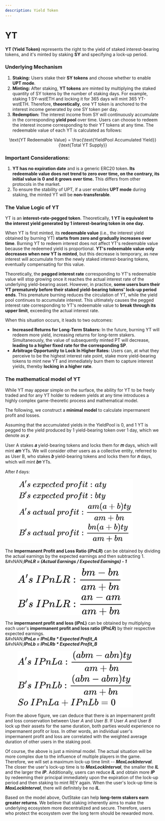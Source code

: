 ```yaml
---
description: Yield Token
---
```


# YT

**YT (Yield Token)** represents the right to the yield of staked interest-bearing tokens, and it's minted by staking **SY** and specifying a lock-up period.

### Underlying Mechanism

1. **Staking:** Users stake their **SY tokens** and choose whether to enable **UPT mode**.
2. **Minting:** After staking, **YT tokens** are minted by multiplying the staked quantity of SY tokens by the number of staking days. For example, staking 1 SY-wstETH and locking it for 365 days will mint 365 YT-wstETH. Therefore, **theoretically**, one YT token is anchored to the interest income generated by one SY token per day.
3. **Redemption:** The interest income from SY will continuously accumulate in the corresponding **yield pool** over time. Users can choose to redeem the interest income corresponding to their YT tokens at any time. The redeemable value of each YT is calculated as follows:

<p align="center"><span class="math">\text{YT Redeemable Value} = \frac{\text{YieldPool Accumulated Yield}}{\text{Total YT Supply}}</span></p>

### Important Considerations:

1. **YT has no expiration date** and is a generic ERC20 toke&#x6E;**. Its redeemable value does not trend to zero over time, on the contrary, its initial value is 0 and it grows over time.** This differs from other protocols in the market.
2. To ensure the stability of UPT, if a user enables **UPT mode** during staking, the minted YT will be **non-transferable**.

### The Value Logic of YT

YT is an **interest-rate-pegged token**. Theoretically, **1 YT is equivalent to the interest yield generated by 1 interest-bearing token in one day.**

When YT is first minted, its **redeemable value** (i.e., the interest yield obtained by burning YT) **starts from zero and gradually increases over time**. Burning YT to redeem interest does not affect YT's redeemable value because the redeemed yield is proportional. **YT's redeemable value only decreases when new YT is minted**, but this decrease is temporary, as new interest will accumulate from the newly staked interest-bearing tokens, eventually compensating for this value.

Theoretically, the **pegged interest rate** corresponding to YT's redeemable value will stop growing once it reaches the actual interest rate of the underlying yield-bearing asset. However, in practice, **some users burn their YT prematurely before their staked yield-bearing tokens' lock-up period ends**. This premature burning reduces the circulation of YT, while the yield pool continues to accumulate interest. This ultimately causes the pegged interest rate corresponding to YT's redeemable value to **break through its upper limit**, exceeding the actual interest rate.

When this situation occurs, it leads to two outcomes:

* **Increased Returns for Long-Term Stakers:** In the future, burning YT will redeem more yield, increasing returns for long-term stakers. Simultaneously, the value of subsequently minted PT will decrease, **leading to a higher fixed rate for the corresponding SP**.
* **Arbitrage Opportunity to Lock In Higher Rates:** Users can, at what they perceive to be the highest interest rate point, stake more yield-bearing tokens to mint new YT and immediately burn them to capture interest yields, thereby **locking in a higher rate**.

### **The mathematical model of YT**

While YT may appear simple on the surface, the ability for YT to be freely traded and for any YT holder to redeem yields at any time introduces a highly complex game-theoretic process and mathematical model.

The following, we construct a **minimal model** to calculate impermanent profit and losses.

Assuming that the accumulated yields in the YieldPool is 0, and 1 YT is pegged to the yield produced by 1 yield-bearing token over 1 day, which we denote as **𝑦**.

User A stakes **𝑎** yield-bearing tokens and locks them for **𝑚** days, which will mint **𝑎𝑚** YTs. We will consider other users as a collective entity, referred to as User B, who stakes **𝑏** yield-bearing tokens and locks them for **𝑛** days, which will mint **𝑏𝑛** YTs.

After **𝑡** days:

<figure><img src="../../.gitbook/assets/1.jpg" alt="" width="375"><figcaption></figcaption></figure>

The **Impermanent Profit and Loss Ratio (**_**IPnLR**_**)** can be obtained by dividing the actual earnings by the expected earnings and then subtracting 1.\
&#xNAN;_**IPnLR = (Actual Earnings / Expected Earnings) - 1**_

<figure><img src="../../.gitbook/assets/1709647700208.jpg" alt="" width="342"><figcaption></figcaption></figure>

The **impermanent profit and loss (**_**IPnL**_**)** can be obtained by multiplying each user's **impermanent profit and loss ratio (**_**IPnLR**_**)** by their respective expected earnings.\
&#xNAN;_**IPnLa = IPnLRa \* Expected Profit\_A**_\
&#xNAN;_**IPnLb = IPnLRb \* Expected Profit\_B**_

<figure><img src="../../.gitbook/assets/1709648075123.jpg" alt="" width="375"><figcaption></figcaption></figure>

From the above figure, we can deduce that there is an impermanent profit and loss conservation between User _A_ and User _B_. If User _A_ and User _B_ lock up their assets for the same duration, both parties would experience no impermanent profit or loss. In other words, an individual user's impermanent profit and loss are correlated with the weighted average duration of other users in the staking pool.

Of course, the above is just a minimal model. The actual situation will be more complex due to the influence of multiple players in the game. Therefore, we will set a maximum lock-up time limit -- _**MaxLockInterval**_. The closer the user's lock-up time is to _**MaxLockInterval**_, the smaller the _**IL**_ and the larger the _**IP**_. Additionally, users can reduce _**IL**_ and obtain more _**IP**_ by redeeming their principal immediately upon the expiration of the lock-up period and then staking to mint REY again. When the user's lock-up time is _**MaxLockInterval**_, there will definitely be no _**IL**_.

Based on the model above, OutStake can help **long-term stakers earn greater returns**. We believe that staking inherently aims to make the underlying ecosystem more decentralized and secure. Therefore, users who protect the ecosystem over the long term should be rewarded more.
